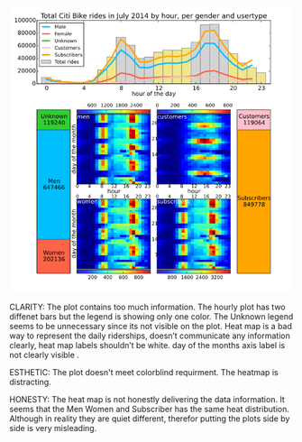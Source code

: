 ![cmp 760](https://github.com/ama908/PUI2015_ama908/blob/master/HW%208/cmp760.PNG "Chris's Plot")

CLARITY:  The plot contains too much information. The hourly plot has two diffenet bars but the legend is showing only one color. 
The Unknown legend seems to be unnecessary since its not visible on the plot.  Heat map is a bad way to represent the daily riderships, 
doesn’t communicate any information clearly, heat map labels shouldn’t be white. day of the months axis label is not clearly visible .


ESTHETIC: The plot doesn't meet colorblind requirment. The heatmap is distracting.

HONESTY: The heat map is not honestly delivering the data information. It seems that the Men Women and Subscriber has the same heat distribution. 
Although in reality they are quiet different, therefor putting the plots side by side is very misleading. 
